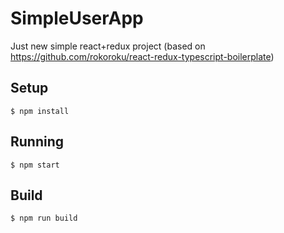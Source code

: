 # SimpleUserApp
Just new simple react+redux project (based on https://github.com/rokoroku/react-redux-typescript-boilerplate)

## Setup

```
$ npm install
```

## Running

```
$ npm start
```

## Build

```
$ npm run build
```
